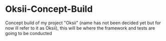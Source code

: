 # Oksii-Concept-Build
Concept build of my project "Oksii" (name has not been decided yet but for now ill refer to it as Oksii), this will be where the framework and tests are going to be conducted
